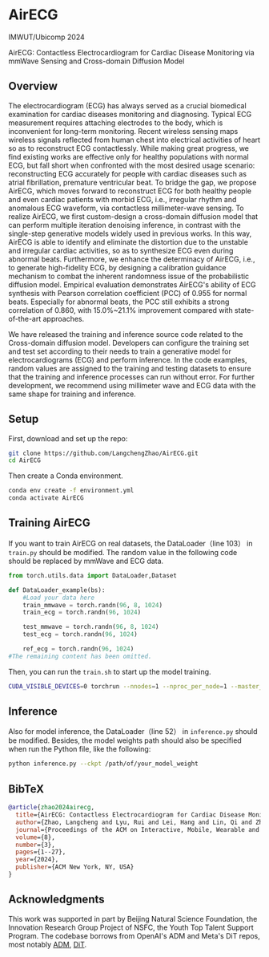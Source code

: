 # AirECG
IMWUT/Ubicomp 2024

AirECG: Contactless Electrocardiogram for Cardiac Disease Monitoring via mmWave Sensing and Cross-domain Diffusion Model

## Overview
The electrocardiogram (ECG) has always served as a crucial biomedical examination for cardiac diseases monitoring and diagnosing. Typical ECG measurement requires attaching electrodes to the body, which is inconvenient for long-term monitoring. Recent wireless sensing maps wireless signals reflected from human chest into electrical activities of heart so as to reconstruct ECG contactlessly. While making great progress, we find existing works are effective only for healthy populations with normal ECG, but fall short when confronted with the most desired usage scenario: reconstructing ECG accurately for people with cardiac diseases such as atrial fibrillation, premature ventricular beat. To bridge the gap, we propose AirECG, which moves forward to reconstruct ECG for both healthy people and even cardiac patients  with morbid ECG, i.e., irregular rhythm and anomalous ECG waveform, via contactless millimeter-wave sensing. To realize AirECG, we first custom-design a cross-domain diffusion model that can perform multiple iteration denoising inference, in contrast with the single-step generative models widely used in previous works. In this way, AirECG is able to identify and eliminate the distortion due to the unstable and irregular cardiac activities, 
so as to synthesize ECG even during abnormal beats. Furthermore, we enhance the determinacy of AirECG, i.e., to generate high-fidelity ECG, by designing a calibration guidance mechanism to combat the inherent randomness issue 
of the probabilistic diffusion model. Empirical evaluation demonstrates AirECG's ability of ECG synthesis with Pearson correlation coefficient (PCC) of 0.955 for normal beats. Especially for abnormal beats, the PCC still exhibits a strong correlation of 0.860, with 15.0\%~21.1\% improvement compared with state-of-the-art approaches.

We have released the training and inference source code related to the Cross-domain diffusion model. Developers can configure the training set and test set according to their needs to train a generative model for electrocardiograms (ECG) and perform inference. In the code examples, random values are assigned to the training and testing datasets to ensure that the training and inference processes can run without error. For further development, we recommend using millimeter wave and ECG data with the same shape for training and inference.

## Setup

First, download and set up the repo:

```bash
git clone https://github.com/LangchengZhao/AirECG.git
cd AirECG
```

Then create a Conda environment. 

```bash
conda env create -f environment.yml
conda activate AirECG
```

## Training AirECG
If you want to train AirECG on real datasets, the DataLoader（line 103） in `train.py` should be modified. The random value in the following code should be replaced by mmWave and ECG data.

```Python
from torch.utils.data import DataLoader,Dataset

def DataLoader_example(bs):
    #Load your data here
    train_mmwave = torch.randn(96, 8, 1024)
    train_ecg = torch.randn(96, 1024)

    test_mmwave = torch.randn(96, 8, 1024)
    test_ecg = torch.randn(96, 1024)

    ref_ecg = torch.randn(96, 1024)
#The remaining content has been omitted.
```


Then, you can run the `train.sh` to start up the model training. 
```bash
CUDA_VISIBLE_DEVICES=0 torchrun --nnodes=1 --nproc_per_node=1 --master_port='29500' train.py --global-batch-size 96
```

## Inference
Also for model inference, the DataLoader（line 52） in `inference.py` should be modified. Besides, the model weights path should also be specified when run the Python file, like the following:

```bash
python inference.py --ckpt /path/of/your_model_weight
```

## BibTeX

```bibtex
@article{zhao2024airecg,
  title={AirECG: Contactless Electrocardiogram for Cardiac Disease Monitoring via mmWave Sensing and Cross-domain Diffusion Model},
  author={Zhao, Langcheng and Lyu, Rui and Lei, Hang and Lin, Qi and Zhou, Anfu and Ma, Huadong and Wang, Jingjia and Meng, Xiangbin and Shao, Chunli and Tang, Yida and others},
  journal={Proceedings of the ACM on Interactive, Mobile, Wearable and Ubiquitous Technologies},
  volume={8},
  number={3},
  pages={1--27},
  year={2024},
  publisher={ACM New York, NY, USA}
}
```

## Acknowledgments
This work was supported in part by Beijing Natural Science Foundation, the Innovation Research Group Project of NSFC, the Youth Top Talent Support Program.
The codebase borrows from OpenAI's ADM and Meta's DiT repos, most notably [ADM](https://github.com/openai/guided-diffusion), [DiT](https://github.com/facebookresearch/DiT).